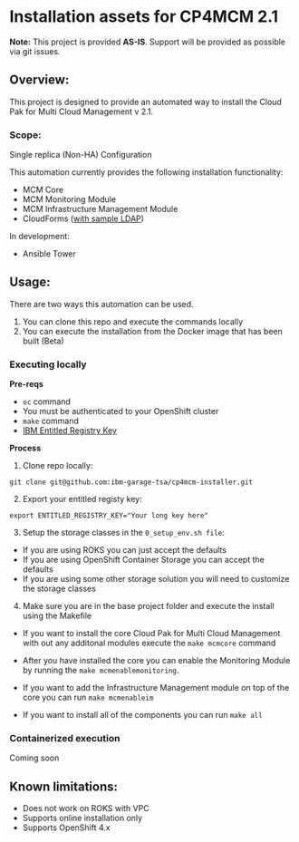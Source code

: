 # Installation assets for CP4MCM 2.1

**Note:** This project is provided **AS-IS**. Support will be provided as possible via git issues.

## Overview:

This project is designed to provide an automated way to install the Cloud Pak for Multi Cloud Management v 2.1.

### Scope:

Single replica (Non-HA) Configuration

This automation currently provides the following installation functionality:

- MCM Core
- MCM Monitoring Module
- MCM Infrastructure Management Module
- CloudForms ([with sample LDAP](./ldap_schema.md))

In development:

- Ansible Tower

## Usage:

There are two ways this automation can be used.
1. You can clone this repo and execute the commands locally
2. You can execute the installation from the Docker image that has been built (Beta)

### Executing locally

**Pre-reqs**
- `oc` command
- You must be authenticated to your OpenShift cluster
- `make` command
- [IBM Entitled Registry Key](https://myibm.ibm.com/products-services/containerlibrary) 

**Process**
1. Clone repo locally:
```
git clone git@github.com:ibm-garage-tsa/cp4mcm-installer.git
```

2. Export your entitled registy key:
```
export ENTITLED_REGISTRY_KEY="Your long key here"
```

3. Setup the storage classes in the `0_setup_env.sh file`:

- If you are using ROKS you can just accept the defaults
- If you are using OpenShift Container Storage you can accept the defaults
- If you are using some other storage solution you will need to customize the storage classes
  
4. Make sure you are in the base project folder and execute the install using the Makefile

- If you want to install the core Cloud Pak for Multi Cloud Management with out any additonal modules execute the `make mcmcore` command

- After you have installed the core you can enable the Monitoring Module by running the `make mcmenablemonitoring`.

- If you want to add the Infrastructure Management module on top of the core you can run `make mcmenableim`

- If you want to install all of the components you can run `make all`


### Containerized execution

Coming soon

## Known limitations:

- Does not work on ROKS with VPC
- Supports online installation only
- Supports OpenShift 4.x

  
